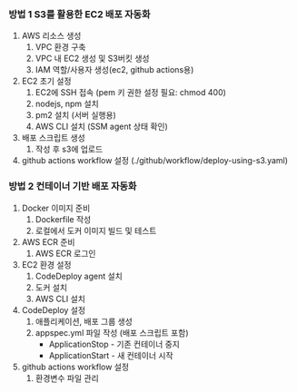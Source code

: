 ### 방법 1 S3를 활용한 EC2 배포 자동화
1. AWS 리소스 생성
	1. VPC 환경 구축
	2. VPC 내 EC2 생성 및 S3버킷 생성
	3. IAM 역할/사용자 생성(ec2, github actions용)
2. EC2 초기 설정
	1.  EC2에 SSH 접속 (pem 키 권한 설정 필요: chmod 400)
	2. nodejs, npm 설치
	3. pm2 설치 (서버 실행용)
	4. AWS CLI 설치 (SSM agent 상태 확인)
3. 배포 스크립트 생성
	1. 작성 후 s3에 업로드
4. github actions workflow 설정 (./github/workflow/deploy-using-s3.yaml)

### 방법 2 컨테이너 기반 배포 자동화
1. Docker 이미지 준비
	1. Dockerfile 작성
	2. 로컬에서 도커 이미지 빌드 및 테스트
2. AWS ECR 준비
	1. AWS ECR 로그인
3. EC2 환경 설정
	1. CodeDeploy agent 설치
	2. 도커 설치
	3. AWS CLI 설치
4. CodeDeploy 설정
	1. 애플리케이션, 배포 그룹 생성
	2. appspec.yml 파일 작성 (배포 스크립트 포함)
		- ApplicationStop - 기존 컨테이너 중지
		- ApplicationStart - 새 컨테이너 시작
5. github actions workflow 설정
	1. 환경변수 파일 관리